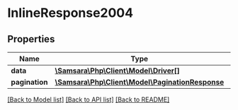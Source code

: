 # InlineResponse2004

## Properties
Name | Type | Description | Notes
------------ | ------------- | ------------- | -------------
**data** | [**\Samsara\Php\Client\Model\Driver[]**](Driver.md) |  | [optional] 
**pagination** | [**\Samsara\Php\Client\Model\PaginationResponse**](PaginationResponse.md) |  | [optional] 

[[Back to Model list]](../../README.md#documentation-for-models) [[Back to API list]](../../README.md#documentation-for-api-endpoints) [[Back to README]](../../README.md)


